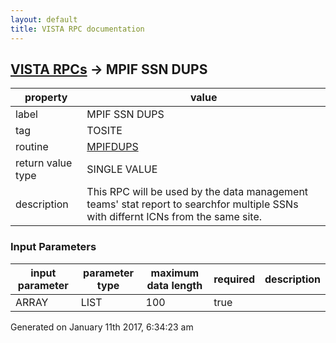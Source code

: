 ```yaml
---
layout: default
title: VISTA RPC documentation
---
```




## [VISTA RPCs](TableOfContent.md) &#8594; MPIF SSN DUPS 

 property | value 
--- | --- 
 label | MPIF SSN DUPS
 tag | TOSITE
 routine | [MPIFDUPS](http://code.osehra.org/dox/Routine_MPIFDUPS_source.html)
 return value type | SINGLE VALUE
 description | This RPC will be used by the data management teams' stat report to searchfor multiple SSNs with differnt ICNs from the same site.

### Input Parameters

| input parameter | parameter type | maximum data length | required | description | 
| --- | --- | --- | --- | --- | 
| ARRAY | LIST | 100 | true |  | 




Generated on January 11th 2017, 6:34:23 am